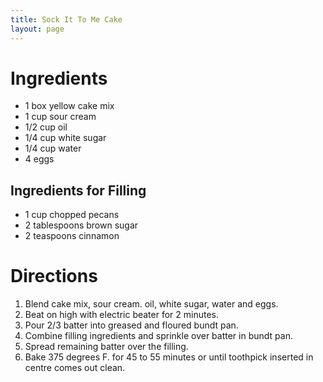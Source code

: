 ```yaml
---
title: Sock It To Me Cake
layout: page
---
```


# Ingredients

* 1 box yellow cake mix
* 1 cup sour cream
* 1/2 cup oil
* 1/4 cup white sugar
* 1/4 cup water
* 4 eggs

## Ingredients for Filling

* 1 cup chopped pecans
* 2 tablespoons brown sugar
* 2 teaspoons cinnamon

# Directions

1. Blend cake mix, sour cream. oil, white sugar, water and eggs.
1. Beat on high with electric beater for 2 minutes.
1. Pour 2/3 batter into greased and floured bundt pan.
1. Combine filling ingredients and sprinkle over batter in bundt pan.
1. Spread remaining batter over the filling.
1. Bake 375 degrees F. for 45 to 55 minutes or until toothpick inserted in centre comes out clean.

